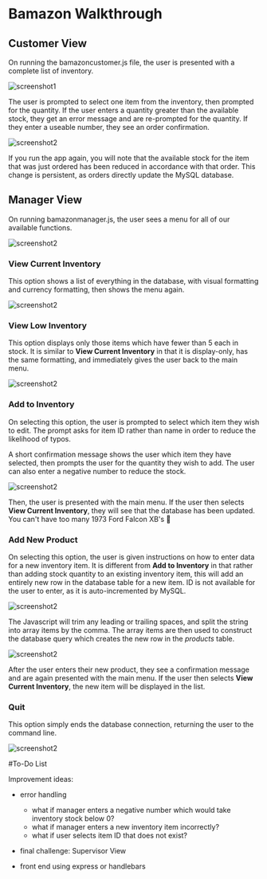 # Bamazon Walkthrough

## Customer View

On running the bamazoncustomer.js file, the user is presented with a complete list of inventory.

![screenshot1](/screenshots/customerview-01-purchase.PNG)

The user is prompted to select one item from the inventory, then prompted for the quantity.  If the user enters a quantity greater than the available stock, they get an error message and are re-prompted for the quantity.  If they enter a useable number, they see an order confirmation.

![screenshot2](/screenshots/customerview-02-stockchange.PNG)

If you run the app again, you will note that the available stock for the item that was just ordered has been reduced in accordance with that order. This change is persistent, as orders directly update the MySQL database.

## Manager View

On running bamazonmanager.js, the user sees a menu for all of our available functions.

![screenshot2](/screenshots/managerview-01-menu.PNG)

### View Current Inventory

This option shows a list of everything in the database, with visual formatting and currency formatting, then shows the menu again.

![screenshot2](/screenshots/managerview-02-inventoryview.PNG)

### View Low Inventory

This option displays only those items which have fewer than 5 each in stock.  It is similar to **View Current Inventory** in that it is display-only, has the same formatting, and immediately gives the user back to the main menu.

![screenshot2](/screenshots/managerview-03-lowinventoryview.PNG)

### Add to Inventory

On selecting this option, the user is prompted to select which item they wish to edit.  The prompt asks for item ID rather than name in order to reduce the likelihood of typos.

A short confirmation message shows the user which item they have selected, then prompts the user for the quantity they wish to add.  The user can also enter a negative number to reduce the stock.

![screenshot2](/screenshots/managerview-04-addinventory.PNG)

Then, the user is presented with the main menu.  If the user then selects **View Current Inventory**, they will see that the database has been updated. You can't have too many 1973 Ford Falcon XB's :police_car:

### Add New Product

On selecting this option, the user is given instructions on how to enter data for a new inventory item.  It is different from **Add to Inventory** in that rather than adding stock quantity to an existing inventory item, this will add an entirely new row in the database table for a new item.  ID is not available for the user to enter, as it is auto-incremented by MySQL. 

![screenshot2](/screenshots/managerview-05-addnew.PNG)

The Javascript will trim any leading or trailing spaces, and split the string into array items by the comma. The array items are then used to construct the database query which creates the new row in the *products* table.

![screenshot2](/screenshots/managerview-06-addnewdone.PNG)

After the user enters their new product, they see a confirmation message and are again presented with the main menu.  If the user then selects **View Current Inventory**, the new item will be displayed in the list.

### Quit

This option simply ends the database connection, returning the user to the command line.

![screenshot2](/screenshots/managerview-07-quit.PNG)

#To-Do List

Improvement ideas:

- error handling
	- what if manager enters a negative number which would take inventory stock below 0?
	- what if manager enters a new inventory item incorrectly?
	- what if user selects item ID that does not exist?

- final challenge: Supervisor View
- front end using express or handlebars